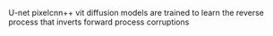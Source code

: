 U-net
pixelcnn++
 vit
 diffusion models are trained to learn the reverse process that inverts forward process corruptions 
 